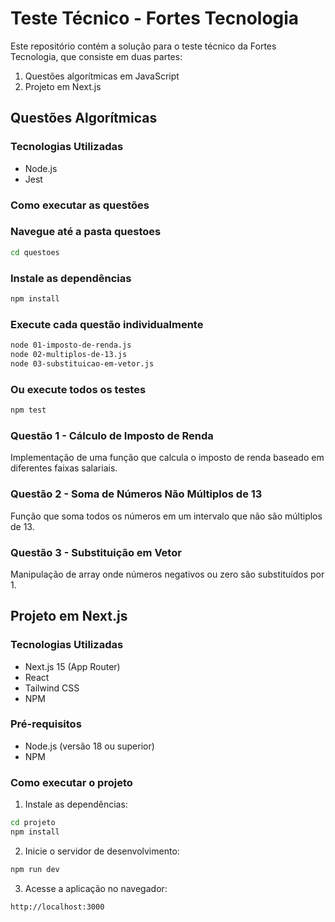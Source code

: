 # Teste Técnico - Fortes Tecnologia

Este repositório contém a solução para o teste técnico da Fortes Tecnologia, que consiste em duas partes:

1. Questões algorítmicas em JavaScript
2. Projeto em Next.js

## Questões Algorítmicas

### Tecnologias Utilizadas

- Node.js
- Jest

### Como executar as questões

### Navegue até a pasta questoes

```bash
cd questoes
```

### Instale as dependências

```bash
npm install
```

### Execute cada questão individualmente

```bash
node 01-imposto-de-renda.js
node 02-multiplos-de-13.js
node 03-substituicao-em-vetor.js
```

### Ou execute todos os testes

```bash
npm test
```

### Questão 1 - Cálculo de Imposto de Renda

Implementação de uma função que calcula o imposto de renda baseado em diferentes faixas salariais.

### Questão 2 - Soma de Números Não Múltiplos de 13

Função que soma todos os números em um intervalo que não são múltiplos de 13.

### Questão 3 - Substituição em Vetor

Manipulação de array onde números negativos ou zero são substituídos por 1.

## Projeto em Next.js

### Tecnologias Utilizadas

- Next.js 15 (App Router)
- React
- Tailwind CSS
- NPM

### Pré-requisitos

- Node.js (versão 18 ou superior)
- NPM

### Como executar o projeto

1. Instale as dependências:

```bash
cd projeto
npm install
```

2. Inicie o servidor de desenvolvimento:

```bash
npm run dev
```

3. Acesse a aplicação no navegador:

```bash
http://localhost:3000
```
